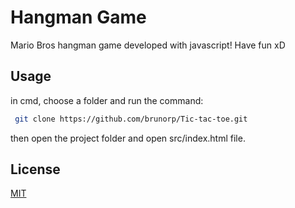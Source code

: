# Hangman Game
 
Mario Bros hangman game developed with javascript! Have fun xD
  
## Usage
in cmd, choose a folder and run the command:
 
 ```bash
  git clone https://github.com/brunorp/Tic-tac-toe.git 
 ``` 

then open the project folder and open src/index.html file.
 
## License
 
[MIT](https://choosealicense.com/licenses/mit/)
 